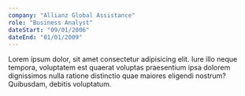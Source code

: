 ```yaml
---
company: "Allianz Global Assistance"
role: "Business Analyst"
dateStart: "09/01/2006"
dateEnd: "01/01/2009"
---
```


Lorem ipsum dolor, sit amet consectetur adipisicing elit. Iure illo neque tempora, voluptatem est quaerat voluptas praesentium ipsa dolorem dignissimos nulla ratione distinctio quae maiores eligendi nostrum? Quibusdam, debitis voluptatum.